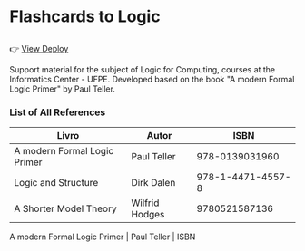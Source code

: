 # Flashcards to Logic
##

👉 [View Deploy](https://ericxlima.github.io/logic/)

Support material for the subject of Logic for Computing, courses at the Informatics Center - UFPE. Developed based on the book "A modern Formal Logic Primer" by Paul Teller.

### List of All References

| Livro | Autor | ISBN |
|-------|-------|------|
| A modern Formal Logic Primer | Paul Teller | 978-0139031960 |
| Logic and Structure | Dirk Dalen | 978-1-4471-4557-8 |
| A Shorter Model Theory | Wilfrid Hodges | 9780521587136 |


A modern Formal Logic Primer | Paul Teller | ISBN

##

